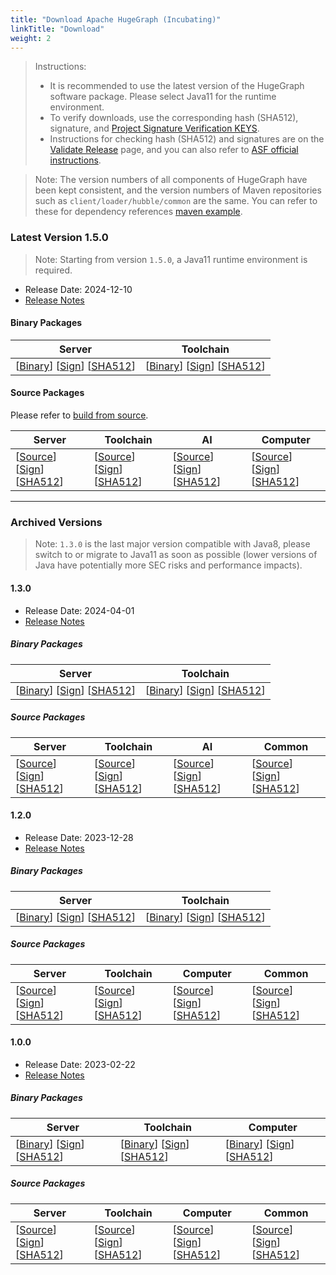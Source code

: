 ```yaml
---
title: "Download Apache HugeGraph (Incubating)"
linkTitle: "Download"
weight: 2
---
```



> Instructions:
> 
> - It is recommended to use the latest version of the HugeGraph software package. Please select Java11 for the runtime environment.
> - To verify downloads, use the corresponding hash (SHA512), signature, and [Project Signature Verification KEYS](https://downloads.apache.org/incubator/hugegraph/KEYS).
> - Instructions for checking hash (SHA512) and signatures are on the [Validate Release](/docs/contribution-guidelines/validate-release/) page, and you can also refer to [ASF official instructions](https://www.apache.org/dyn/closer.cgi#verify).

> Note: The version numbers of all components of HugeGraph have been kept consistent, and the version numbers of Maven repositories such as `client/loader/hubble/common` are the same. You can refer to these for dependency references [maven example](https://github.com/apache/incubator-hugegraph-toolchain#maven-dependencies).

### Latest Version 1.5.0

> Note: Starting from version `1.5.0`, a Java11 runtime environment is required.

- Release Date: 2024-12-10
- [Release Notes](/docs/changelog/hugegraph-1.5.0-release-notes/)

#### Binary Packages

| Server                                                                                                                                                                                                                                                                                                                                                                | Toolchain                                                                                                                                                                                                                                                                                                                                                                                           |
|-----------------------------------------------------------------------------------------------------------------------------------------------------------------------------------------------------------------------------------------------------------------------------------------------------------------------------------------------------------------------|-----------------------------------------------------------------------------------------------------------------------------------------------------------------------------------------------------------------------------------------------------------------------------------------------------------------------------------------------------------------------------------------------------|
| [[Binary](https://www.apache.org/dyn/closer.lua/incubator/hugegraph/1.5.0/apache-hugegraph-incubating-1.5.0.tar.gz?action=download)] [[Sign](https://downloads.apache.org/incubator/hugegraph/1.5.0/apache-hugegraph-incubating-1.5.0.tar.gz.asc)] [[SHA512](https://downloads.apache.org/incubator/hugegraph/1.5.0/apache-hugegraph-incubating-1.5.0.tar.gz.sha512)] | [[Binary](https://www.apache.org/dyn/closer.lua/incubator/hugegraph/1.5.0/apache-hugegraph-toolchain-incubating-1.5.0.tar.gz?action=download)] [[Sign](https://downloads.apache.org/incubator/hugegraph/1.5.0/apache-hugegraph-toolchain-incubating-1.5.0.tar.gz.asc)] [[SHA512](https://downloads.apache.org/incubator/hugegraph/1.5.0/apache-hugegraph-toolchain-incubating-1.5.0.tar.gz.sha512)] |

#### Source Packages

Please refer to [build from source](/docs/quickstart/hugegraph-server/).

| Server                                                                                                                                                                                                                                                                                                                                                                            | Toolchain                                                                                                                                                                                                                                                                                                                                                                                                       | AI                                                                                                                                                                                                                                                                                                                                                                                         | Computer                                                                                                                                                                                                                                                                                                                                                                                                    |
|-----------------------------------------------------------------------------------------------------------------------------------------------------------------------------------------------------------------------------------------------------------------------------------------------------------------------------------------------------------------------------------|-----------------------------------------------------------------------------------------------------------------------------------------------------------------------------------------------------------------------------------------------------------------------------------------------------------------------------------------------------------------------------------------------------------------|--------------------------------------------------------------------------------------------------------------------------------------------------------------------------------------------------------------------------------------------------------------------------------------------------------------------------------------------------------------------------------------------|-----------------------------------------------------------------------------------------------------------------------------------------------------------------------------------------------------------------------------------------------------------------------------------------------------------------------------------------------------------------------------------------------------------|
| [[Source](https://www.apache.org/dyn/closer.lua/incubator/hugegraph/1.5.0/apache-hugegraph-incubating-1.5.0-src.tar.gz?action=download)] [[Sign](https://downloads.apache.org/incubator/hugegraph/1.5.0/apache-hugegraph-incubating-1.5.0-src.tar.gz.asc)] [[SHA512](https://downloads.apache.org/incubator/hugegraph/1.5.0/apache-hugegraph-incubating-1.5.0-src.tar.gz.sha512)] | [[Source](https://www.apache.org/dyn/closer.lua/incubator/hugegraph/1.5.0/apache-hugegraph-toolchain-incubating-1.5.0-src.tar.gz?action=download)] [[Sign](https://downloads.apache.org/incubator/hugegraph/1.5.0/apache-hugegraph-toolchain-incubating-1.5.0-src.tar.gz.asc)] [[SHA512](https://downloads.apache.org/incubator/hugegraph/1.5.0/apache-hugegraph-toolchain-incubating-1.5.0-src.tar.gz.sha512)] | [[Source](https://www.apache.org/dyn/closer.lua/incubator/hugegraph/1.5.0/apache-hugegraph-ai-incubating-1.5.0-src.tar.gz?action=download)] [[Sign](https://downloads.apache.org/incubator/hugegraph/1.5.0/apache-hugegraph-ai-incubating-1.5.0-src.tar.gz.asc)] [[SHA512](https://downloads.apache.org/incubator/hugegraph/1.5.0/apache-hugegraph-ai-incubating-1.5.0-src.tar.gz.sha512)] | [[Source](https://www.apache.org/dyn/closer.lua/incubator/hugegraph/1.5.0/apache-hugegraph-computer-incubating-1.5.0-src.tar.gz?action=download)] [[Sign](https://downloads.apache.org/incubator/hugegraph/1.5.0/apache-hugegraph-computer-incubating-1.5.0-src.tar.gz.asc)] [[SHA512](https://downloads.apache.org/incubator/hugegraph/1.5.0/apache-hugegraph-computer-incubating-1.5.0-src.tar.gz.sha512)] |

---

### Archived Versions

> Note: `1.3.0` is the last major version compatible with Java8, please switch to or migrate to Java11 as soon as possible (lower versions of Java have potentially more SEC risks and performance impacts).

#### 1.3.0

- Release Date: 2024-04-01
- [Release Notes](/docs/changelog/hugegraph-1.3.0-release-notes/)

##### Binary Packages

| Server                                                                                                                                                                                                                                                                                                                                                                | Toolchain                                                                                                                                                                                                                                                                                                                                                                                           |
|-----------------------------------------------------------------------------------------------------------------------------------------------------------------------------------------------------------------------------------------------------------------------------------------------------------------------------------------------------------------------|-----------------------------------------------------------------------------------------------------------------------------------------------------------------------------------------------------------------------------------------------------------------------------------------------------------------------------------------------------------------------------------------------------|
| [[Binary](https://www.apache.org/dyn/closer.lua/incubator/hugegraph/1.3.0/apache-hugegraph-incubating-1.3.0.tar.gz?action=download)] [[Sign](https://downloads.apache.org/incubator/hugegraph/1.3.0/apache-hugegraph-incubating-1.3.0.tar.gz.asc)] [[SHA512](https://downloads.apache.org/incubator/hugegraph/1.3.0/apache-hugegraph-incubating-1.3.0.tar.gz.sha512)] | [[Binary](https://www.apache.org/dyn/closer.lua/incubator/hugegraph/1.3.0/apache-hugegraph-toolchain-incubating-1.3.0.tar.gz?action=download)] [[Sign](https://downloads.apache.org/incubator/hugegraph/1.3.0/apache-hugegraph-toolchain-incubating-1.3.0.tar.gz.asc)] [[SHA512](https://downloads.apache.org/incubator/hugegraph/1.3.0/apache-hugegraph-toolchain-incubating-1.3.0.tar.gz.sha512)] |

##### Source Packages

| Server                                                                                                                                                                                                                                                                                                                                                                            | Toolchain                                                                                                                                                                                                                                                                                                                                                                                                       | AI                                                                                                                                                                                                                                                                                                                                                                                         | Common                                                                                                                                                                                                                                                                                                                                                                                                    |
|-----------------------------------------------------------------------------------------------------------------------------------------------------------------------------------------------------------------------------------------------------------------------------------------------------------------------------------------------------------------------------------|-----------------------------------------------------------------------------------------------------------------------------------------------------------------------------------------------------------------------------------------------------------------------------------------------------------------------------------------------------------------------------------------------------------------|--------------------------------------------------------------------------------------------------------------------------------------------------------------------------------------------------------------------------------------------------------------------------------------------------------------------------------------------------------------------------------------------|-----------------------------------------------------------------------------------------------------------------------------------------------------------------------------------------------------------------------------------------------------------------------------------------------------------------------------------------------------------------------------------------------------------|
| [[Source](https://www.apache.org/dyn/closer.lua/incubator/hugegraph/1.3.0/apache-hugegraph-incubating-1.3.0-src.tar.gz?action=download)] [[Sign](https://downloads.apache.org/incubator/hugegraph/1.3.0/apache-hugegraph-incubating-1.3.0-src.tar.gz.asc)] [[SHA512](https://downloads.apache.org/incubator/hugegraph/1.3.0/apache-hugegraph-incubating-1.3.0-src.tar.gz.sha512)] | [[Source](https://www.apache.org/dyn/closer.lua/incubator/hugegraph/1.3.0/apache-hugegraph-toolchain-incubating-1.3.0-src.tar.gz?action=download)] [[Sign](https://downloads.apache.org/incubator/hugegraph/1.3.0/apache-hugegraph-toolchain-incubating-1.3.0-src.tar.gz.asc)] [[SHA512](https://downloads.apache.org/incubator/hugegraph/1.3.0/apache-hugegraph-toolchain-incubating-1.3.0-src.tar.gz.sha512)] | [[Source](https://www.apache.org/dyn/closer.lua/incubator/hugegraph/1.3.0/apache-hugegraph-ai-incubating-1.3.0-src.tar.gz?action=download)] [[Sign](https://downloads.apache.org/incubator/hugegraph/1.3.0/apache-hugegraph-ai-incubating-1.3.0-src.tar.gz.asc)] [[SHA512](https://downloads.apache.org/incubator/hugegraph/1.3.0/apache-hugegraph-ai-incubating-1.3.0-src.tar.gz.sha512)] | [[Source](https://www.apache.org/dyn/closer.lua/incubator/hugegraph/1.3.0/apache-hugegraph-commons-incubating-1.3.0-src.tar.gz?action=download)] [[Sign](https://downloads.apache.org/incubator/hugegraph/1.3.0/apache-hugegraph-commons-incubating-1.3.0-src.tar.gz.asc)] [[SHA512](https://downloads.apache.org/incubator/hugegraph/1.3.0/apache-hugegraph-commons-incubating-1.3.0-src.tar.gz.sha512)] |

#### 1.2.0

- Release Date: 2023-12-28
- [Release Notes](/docs/changelog/hugegraph-1.2.0-release-notes/)

##### Binary Packages

| Server                                                                                                                                                                                                                                                                                                                                                                | Toolchain                                                                                                                                                                                                                                                                                                                                                                                           |
|-----------------------------------------------------------------------------------------------------------------------------------------------------------------------------------------------------------------------------------------------------------------------------------------------------------------------------------------------------------------------|-----------------------------------------------------------------------------------------------------------------------------------------------------------------------------------------------------------------------------------------------------------------------------------------------------------------------------------------------------------------------------------------------------|
| [[Binary](https://www.apache.org/dyn/closer.lua/incubator/hugegraph/1.2.0/apache-hugegraph-incubating-1.2.0.tar.gz?action=download)] [[Sign](https://downloads.apache.org/incubator/hugegraph/1.2.0/apache-hugegraph-incubating-1.2.0.tar.gz.asc)] [[SHA512](https://downloads.apache.org/incubator/hugegraph/1.2.0/apache-hugegraph-incubating-1.2.0.tar.gz.sha512)] | [[Binary](https://www.apache.org/dyn/closer.lua/incubator/hugegraph/1.2.0/apache-hugegraph-toolchain-incubating-1.2.0.tar.gz?action=download)] [[Sign](https://downloads.apache.org/incubator/hugegraph/1.2.0/apache-hugegraph-toolchain-incubating-1.2.0.tar.gz.asc)] [[SHA512](https://downloads.apache.org/incubator/hugegraph/1.2.0/apache-hugegraph-toolchain-incubating-1.2.0.tar.gz.sha512)] |

##### Source Packages

| Server                                                                                                                                                                                                                                                                                                                                                                            | Toolchain                                                                                                                                                                                                                                                                                                                                                                                                       | Computer                                                                                                                                                                                                                                                                                                                                                                                                     | Common                                                                                                                                                                                                                                                                                                                                                                                                    |
|-----------------------------------------------------------------------------------------------------------------------------------------------------------------------------------------------------------------------------------------------------------------------------------------------------------------------------------------------------------------------------------|-----------------------------------------------------------------------------------------------------------------------------------------------------------------------------------------------------------------------------------------------------------------------------------------------------------------------------------------------------------------------------------------------------------------|--------------------------------------------------------------------------------------------------------------------------------------------------------------------------------------------------------------------------------------------------------------------------------------------------------------------------------------------------------------------------------------------------------------|-----------------------------------------------------------------------------------------------------------------------------------------------------------------------------------------------------------------------------------------------------------------------------------------------------------------------------------------------------------------------------------------------------------|
| [[Source](https://www.apache.org/dyn/closer.lua/incubator/hugegraph/1.2.0/apache-hugegraph-incubating-1.2.0-src.tar.gz?action=download)] [[Sign](https://downloads.apache.org/incubator/hugegraph/1.2.0/apache-hugegraph-incubating-1.2.0-src.tar.gz.asc)] [[SHA512](https://downloads.apache.org/incubator/hugegraph/1.2.0/apache-hugegraph-incubating-1.2.0-src.tar.gz.sha512)] | [[Source](https://www.apache.org/dyn/closer.lua/incubator/hugegraph/1.2.0/apache-hugegraph-toolchain-incubating-1.2.0-src.tar.gz?action=download)] [[Sign](https://downloads.apache.org/incubator/hugegraph/1.2.0/apache-hugegraph-toolchain-incubating-1.2.0-src.tar.gz.asc)] [[SHA512](https://downloads.apache.org/incubator/hugegraph/1.2.0/apache-hugegraph-toolchain-incubating-1.2.0-src.tar.gz.sha512)] | [[Source](https://www.apache.org/dyn/closer.lua/incubator/hugegraph/1.2.0/apache-hugegraph-computer-incubating-1.2.0-src.tar.gz?action=download)] [[Sign](https://downloads.apache.org/incubator/hugegraph/1.2.0/apache-hugegraph-computer-incubating-1.2.0-src.tar.gz.asc)] [[SHA512](https://downloads.apache.org/incubator/hugegraph/1.2.0/apache-hugegraph-computer-incubating-1.2.0-src.tar.gz.sha512)] | [[Source](https://www.apache.org/dyn/closer.lua/incubator/hugegraph/1.2.0/apache-hugegraph-commons-incubating-1.2.0-src.tar.gz?action=download)] [[Sign](https://downloads.apache.org/incubator/hugegraph/1.2.0/apache-hugegraph-commons-incubating-1.2.0-src.tar.gz.asc)] [[SHA512](https://downloads.apache.org/incubator/hugegraph/1.2.0/apache-hugegraph-commons-incubating-1.2.0-src.tar.gz.sha512)] |

#### 1.0.0

- Release Date: 2023-02-22
- [Release Notes](/docs/changelog/hugegraph-1.0.0-release-notes/)

##### Binary Packages

| Server                                                                                                                                                                                                                                                                                                                                                                | Toolchain                                                                                                                                                                                                                                                                                                                                                                                           | Computer                                                                                                                                                                                                                                                                                                                                                                                         |
|-----------------------------------------------------------------------------------------------------------------------------------------------------------------------------------------------------------------------------------------------------------------------------------------------------------------------------------------------------------------------|-----------------------------------------------------------------------------------------------------------------------------------------------------------------------------------------------------------------------------------------------------------------------------------------------------------------------------------------------------------------------------------------------------|--------------------------------------------------------------------------------------------------------------------------------------------------------------------------------------------------------------------------------------------------------------------------------------------------------------------------------------------------------------------------------------------------|
| [[Binary](https://www.apache.org/dyn/closer.lua/incubator/hugegraph/1.0.0/apache-hugegraph-incubating-1.0.0.tar.gz?action=download)] [[Sign](https://downloads.apache.org/incubator/hugegraph/1.0.0/apache-hugegraph-incubating-1.0.0.tar.gz.asc)] [[SHA512](https://downloads.apache.org/incubator/hugegraph/1.0.0/apache-hugegraph-incubating-1.0.0.tar.gz.sha512)] | [[Binary](https://www.apache.org/dyn/closer.lua/incubator/hugegraph/1.0.0/apache-hugegraph-toolchain-incubating-1.0.0.tar.gz?action=download)] [[Sign](https://downloads.apache.org/incubator/hugegraph/1.0.0/apache-hugegraph-toolchain-incubating-1.0.0.tar.gz.asc)] [[SHA512](https://downloads.apache.org/incubator/hugegraph/1.0.0/apache-hugegraph-toolchain-incubating-1.0.0.tar.gz.sha512)] | [[Binary](https://www.apache.org/dyn/closer.lua/incubator/hugegraph/1.0.0/apache-hugegraph-computer-incubating-1.0.0.tar.gz?action=download)] [[Sign](https://downloads.apache.org/incubator/hugegraph/1.0.0/apache-hugegraph-computer-incubating-1.0.0.tar.gz.asc)] [[SHA512](https://downloads.apache.org/incubator/hugegraph/1.0.0/apache-hugegraph-computer-incubating-1.0.0.tar.gz.sha512)] |

##### Source Packages

| Server                                                                                                                                                                                                                                                                                                                                                                            | Toolchain                                                                                                                                                                                                                                                                                                                                                                                                       | Computer                                                                                                                                                                                                                                                                                                                                                                                                     | Common                                                                                                                                                                                                                                                                                                                                                                                                    |
|-----------------------------------------------------------------------------------------------------------------------------------------------------------------------------------------------------------------------------------------------------------------------------------------------------------------------------------------------------------------------------------|-----------------------------------------------------------------------------------------------------------------------------------------------------------------------------------------------------------------------------------------------------------------------------------------------------------------------------------------------------------------------------------------------------------------|--------------------------------------------------------------------------------------------------------------------------------------------------------------------------------------------------------------------------------------------------------------------------------------------------------------------------------------------------------------------------------------------------------------|-----------------------------------------------------------------------------------------------------------------------------------------------------------------------------------------------------------------------------------------------------------------------------------------------------------------------------------------------------------------------------------------------------------|
| [[Source](https://www.apache.org/dyn/closer.lua/incubator/hugegraph/1.0.0/apache-hugegraph-incubating-1.0.0-src.tar.gz?action=download)] [[Sign](https://downloads.apache.org/incubator/hugegraph/1.0.0/apache-hugegraph-incubating-1.0.0-src.tar.gz.asc)] [[SHA512](https://downloads.apache.org/incubator/hugegraph/1.0.0/apache-hugegraph-incubating-1.0.0-src.tar.gz.sha512)] | [[Source](https://www.apache.org/dyn/closer.lua/incubator/hugegraph/1.0.0/apache-hugegraph-toolchain-incubating-1.0.0-src.tar.gz?action=download)] [[Sign](https://downloads.apache.org/incubator/hugegraph/1.0.0/apache-hugegraph-toolchain-incubating-1.0.0-src.tar.gz.asc)] [[SHA512](https://downloads.apache.org/incubator/hugegraph/1.0.0/apache-hugegraph-toolchain-incubating-1.0.0-src.tar.gz.sha512)] | [[Source](https://www.apache.org/dyn/closer.lua/incubator/hugegraph/1.0.0/apache-hugegraph-computer-incubating-1.0.0-src.tar.gz?action=download)] [[Sign](https://downloads.apache.org/incubator/hugegraph/1.0.0/apache-hugegraph-computer-incubating-1.0.0-src.tar.gz.asc)] [[SHA512](https://downloads.apache.org/incubator/hugegraph/1.0.0/apache-hugegraph-computer-incubating-1.0.0-src.tar.gz.sha512)] | [[Source](https://www.apache.org/dyn/closer.lua/incubator/hugegraph/1.0.0/apache-hugegraph-commons-incubating-1.0.0-src.tar.gz?action=download)] [[Sign](https://downloads.apache.org/incubator/hugegraph/1.0.0/apache-hugegraph-commons-incubating-1.0.0-src.tar.gz.asc)] [[SHA512](https://downloads.apache.org/incubator/hugegraph/1.0.0/apache-hugegraph-commons-incubating-1.0.0-src.tar.gz.sha512)] |
